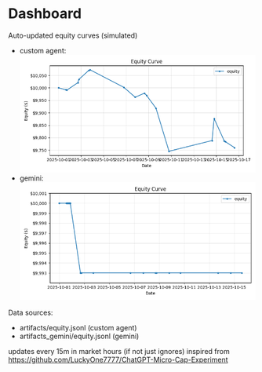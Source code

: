 # Dashboard

Auto-updated equity curves (simulated)

- custom agent: ![Equity Curve](artifacts/equity.png?v=9572e04)
- gemini: ![Equity Curve (Gemini)](artifacts_gemini/equity.png?v=9572e04)

Data sources:
- artifacts/equity.jsonl (custom agent)
- artifacts_gemini/equity.jsonl (gemini)

updates every 15m in market hours (if not just ignores)
inspired from https://github.com/LuckyOne7777/ChatGPT-Micro-Cap-Experiment